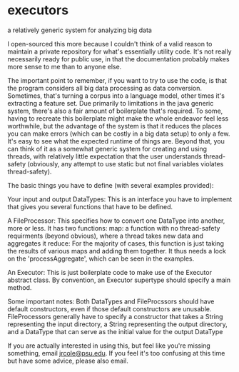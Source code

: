 # executors
a relatively generic system for analyzing big data

I open-sourced this more because I couldn't think of a valid reason to maintain a private repository for what's essentially
utility code. It's not really necessarily ready for public use, in that the documentation probably makes more sense to me
than to anyone else.

The important point to remember, if you want to try to use the code, is that the program considers all big data processing
as data conversion. Sometimes, that's turning a corpus into a language model, other times it's extracting a feature set. Due
primarily to limitations in the java generic system, there's also a fair amount of boilerplate that's required. To some, having to
recreate this boilerplate might make the whole endeavor feel less worthwhile, but the advantage of the system is that it reduces
the places you can make errors (which can be costly in a big data setup) to only a few. It's easy to see what the expected 
runtime of things are. Beyond that, you can think of it as a somewhat generic system for creating and using threads, with
relatively little expectation that the user understands thread-safety (obviously, any attempt to use static but not final variables
violates thread-safety).

The basic things you have to define (with several examples provided):

Your input and output DataTypes: 
This is an interface you have to implement that gives you several functions that have to be defined.

A FileProcessor:
This specifies how to convert one DataType into another, more or less. It has two functions:
map: a function with no thread-safety requirments (beyond obvious), where a thread takes new data and aggregates it
reduce: For the majority of cases, this function is just taking the results of various maps and adding them together. It thus 
needs a lock on the 'processAggregate', which can be seen in the examples.

An Executor:
This is just boilerplate code to make use of the Executor abstract class. By convention, an Executor supertype should specify 
a main method.

Some important notes:
Both DataTypes and FileProcssors should have default constructors, even if those default constructors are unusable. 
FileProcessors generally have to specify a constructor that takes a String representing the input directory, a String representing
the output directory, and a DataType that can serve as the initial value for the output DataType

If you are actually interested in using this, but feel like you're missing something, email jrcole@psu.edu. If you feel it's too
confusing at this time but have some advice, please also email. 
